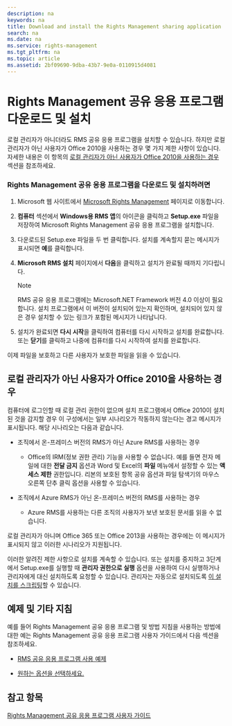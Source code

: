 ```yaml
---
description: na
keywords: na
title: Download and install the Rights Management sharing application
search: na
ms.date: na
ms.service: rights-management
ms.tgt_pltfrm: na
ms.topic: article
ms.assetid: 2bf09690-9dba-43b7-9e0a-0110915d4081
---
```

# Rights Management 공유 응용 프로그램 다운로드 및 설치 
로컬 관리자가 아니더라도 RMS 공유 응용 프로그램을 설치할 수 있습니다. 하지만 로컬 관리자가 아닌 사용자가 Office 2010을 사용하는 경우 몇 가지 제한 사항이 있습니다. 자세한 내용은 이 항목의 [로컬 관리자가 아닌 사용자가 Office 2010을 사용하는 경우](#BKMK_SetupOffice2010) 섹션을 참조하세요.

### Rights Management 공유 응용 프로그램을 다운로드 및 설치하려면

1.  Microsoft 웹 사이트에서 [Microsoft Rights Management](http://go.microsoft.com/fwlink/?LinkId=303970) 페이지로 이동합니다.

2.  **컴퓨터** 섹션에서 **Windows용 RMS 앱**의 아이콘을 클릭하고 **Setup.exe** 파일을 저장하여 Microsoft Rights Management 공유 응용 프로그램을 설치합니다.

3.  다운로드된 Setup.exe 파일을 두 번 클릭합니다. 설치를 계속할지 묻는 메시지가 표시되면 **예**를 클릭합니다.

4.  **Microsoft RMS 설치** 페이지에서 **다음**을 클릭하고 설치가 완료될 때까지 기다립니다.

    > [!NOTE]
    > RMS 공유 응용 프로그램에는 Microsoft.NET Framework 버전 4.0 이상이 필요합니다. 설치 프로그램에서 이 버전이 설치되어 있는지 확인하며, 설치되어 있지 않은 경우 설치할 수 있는 링크가 포함된 메시지가 나타납니다.

5.  설치가 완료되면 **다시 시작**을 클릭하여 컴퓨터를 다시 시작하고 설치를 완료합니다. 또는 **닫기**를 클릭하고 나중에 컴퓨터를 다시 시작하여 설치를 완료합니다.

이제 파일을 보호하고 다른 사용자가 보호한 파일을 읽을 수 있습니다.

## <a name="BKMK_SetupOffice2010"></a>로컬 관리자가 아닌 사용자가 Office 2010을 사용하는 경우
컴퓨터에 로그인할 때 로컬 관리 권한이 없으며 설치 프로그램에서 Office 2010이 설치된 것을 감지할 경우 이 구성에서는 일부 시나리오가 작동하지 않는다는 경고 메시지가 표시됩니다. 해당 시나리오는 다음과 같습니다.

-   조직에서 온-프레미스 버전의 RMS가 아닌 Azure RMS를 사용하는 경우

    -   Office의 IRM(정보 권한 관리) 기능을 사용할 수 없습니다. 예를 들면 전자 메일에 대한 **전달 금지** 옵션과 Word 및 Excel의 **파일** 메뉴에서 설정할 수 있는 **액세스 제한** 권한입니다. 리본의 보호된 항목 공유 옵션과 파일 탐색기의 마우스 오른쪽 단추 클릭 옵션을 사용할 수 있습니다.

-   조직에서 Azure RMS가 아닌 온-프레미스 버전의 RMS를 사용하는 경우

    -   Azure RMS를 사용하는 다른 조직의 사용자가 보낸 보호된 문서를 읽을 수 없습니다.

로컬 관리자가 아니며 Office 365 또는 Office 2013을 사용하는 경우에는 이 메시지가 표시되지 않고 이러한 시나리오가 지원됩니다.

이러한 알려진 제한 사항으로 설치를 계속할 수 있습니다. 또는 설치를 중지하고 3단계에서 Setup.exe를 실행할 때 **관리자 권한으로 실행** 옵션을 사용하여 다시 실행하거나 관리자에게 대신 설치하도록 요청할 수 있습니다. 관리자는 자동으로 설치되도록 [이 설치를 스크립팅](https://technet.microsoft.com/library/dn339003.aspx)할 수 있습니다.

## 예제 및 기타 지침
예를 들어 Rights Management 공유 응용 프로그램 및 방법 지침을 사용하는 방법에 대한 예는 Rights Management 공유 응용 프로그램 사용자 가이드에서 다음 섹션을 참조하세요.

-   [RMS 공유 응용 프로그램 사용 예제](../Topic/Rights_Management_sharing_application_user_guide.md#BKMK_SharingExamples)

-   [원하는 옵션을 선택하세요.](../Topic/Rights_Management_sharing_application_user_guide.md#BKMK_SharingInstructions)

## 참고 항목
[Rights Management 공유 응용 프로그램 사용자 가이드](../Topic/Rights_Management_sharing_application_user_guide.md)

